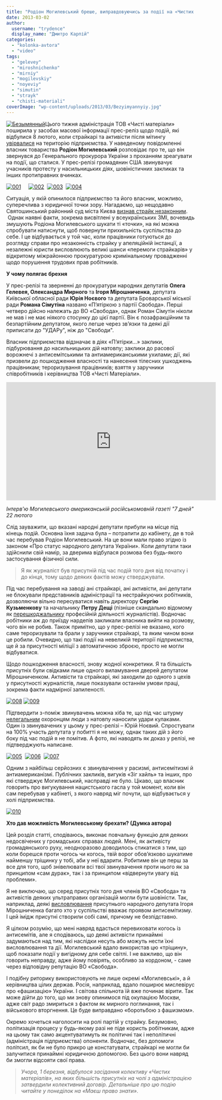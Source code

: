 ```yaml
---
title: "Родіон Могилевський бреше, виправдовуючись за події на «Чистих матеріалах». ВІДЕО"
date: 2013-03-02
author: 
  username: "trydence"
  display_name: "Дмитро Карпій"
categories: 
  - "kolonka-avtora"
  - "video"
tags: 
  - "gelevey"
  - "miroshnichenko"
  - "mirniy"
  - "mogilevskiy"
  - "noyeviy"
  - "simutin"
  - "strayk"
  - "chisti-materiali"
coverImage: "wp-content/uploads/2013/03/Bezyimyannyiy.jpg"
---
```


[![Безымянный](https://mpz.brovary.org/wp-content/uploads/2013/03/Bezyimyannyiy.jpg)](https://mpz.brovary.org/wp-content/uploads/2013/03/Bezyimyannyiy.jpg)Цього тижня адміністрація ТОВ «Чисті матеріали» поширила у засобах масової інформації прес-реліз щодо подій, які відбулися 8 лютого, коли страйкарі та активісти після мітингу [увірвалися](https://mpz.brovary.org/miting-straykariv-bilya-miskradi-zavershivsya-shturmom-pidpriyemstva-chisti-materiali/) на територію підприємства. У наведеному повідомленні власник товариства **Родіон Могилевський** розповідає про те, що він звернувся до Генерального прокурора України з проханням зреагувати на події, що сталися. У прес-релізі громадянин США звинувачує учасників протесту у насильницьких діях, шовіністичних закликах та інших протиправних вчинках.

[![001](https://mpz.brovary.org/wp-content/uploads/2013/03/001.jpg)](https://mpz.brovary.org/wp-content/uploads/2013/03/001.jpg)     [![002](https://mpz.brovary.org/wp-content/uploads/2013/03/002.jpg)](https://mpz.brovary.org/wp-content/uploads/2013/03/002.jpg)  [![003](https://mpz.brovary.org/wp-content/uploads/2013/03/003.jpg)](https://mpz.brovary.org/wp-content/uploads/2013/03/003.jpg)  [![004](https://mpz.brovary.org/wp-content/uploads/2013/03/004.jpg)](https://mpz.brovary.org/wp-content/uploads/2013/03/004.jpg)

Ситуація, у якій опинилося підприємство та його власник, можливо, суперечлива з юридичної точки зору. Нагадаємо, що нещодавно Святошинський районний суд міста Києва [визнав страйк незаконним](https://mpz.brovary.org/sud-viznav-strayk-na-chistih-materialah-nezakonnim/).  Однак наявні факти, зокрема висвітлені у всеукраїнських ЗМІ, вочевидь змушують Родіона Могилевського шукати ті «точки», на які можна спробувати натиснути, щоб повернути прихильність суспільства до себе. І це відбувається у той час, коли працівники готуються до розгляду справи про незаконність страйку у апеляційній інстанції, а незалежні юристи висловлюють великі шанси «перемоги страйкарів» у відкритому міжрайонною прокуратурою кримінальному провадженні щодо порушення трудових прав робітників.

**У чому полягає брехня**

У прес-релізі та зверненні до прокуратури народних депутатів **Олега Гелевея, Олександра Мирного** та **Ігоря Мірошниченка**, депутата Київської обласної ради **Юрія Ноєвого** та депутата Броварської міської ради **Романа Сімутіна** названо «П’ятіркою з партії Свобода». Перші четверо дійсно належать до ВО «Свобода», однак Роман Сімутін ніколи не мав і не має ніякого стосунку до цієї партії. Він є позафракційним та безпартійним депутатом, якого легше через зв’язки та деякі дії приписати до "УДАРу", ніж до "Свободи".

Власник підприємства відзначає в діях «П’ятірки…» заклики, підбурювання до насильницьких дій натовпу; заклики до расової ворожнечі з антисемітськими та антиамериканськими ухилами; дії, які призвели до пошкодження власності та нанесення тілесних ушкоджень працівникам; тероризування працівників; взяття у заручники співробітників і керівництва ТОВ «Чисті Матеріали».

<iframe src="https://www.youtube.com/embed/D834pBR9GZ4" height="315" width="560" allowfullscreen frameborder="0"></iframe>

_Інтерв'ю Могилевського американській російськомовній газеті "7 дней" 22 лютого_

Слід зауважити, що вказані народні депутати прибули на місце під кінець подій. Основна їхня задача була – потрапити до кабінету, де в той час перебував Родіон Могилевський. На це вони мали право згідно із законом «Про статус народного депутата України». Коли депутати таки здійснили свій намір, за дверима відбулася розмова без будь-якого застосування фізичної сили.

> Я як журналіст був присутній під час подій того дня від початку і до кінця, тому щодо деяких фактів можу стверджувати.

Під час перебування на заводі ані страйкарі, ані активісти, ані депутати не блокували представників адміністрації та нестрайкуючих робітників, дозволяючи вільно пересуватися навіть директору **Сергію Кузьменкову** та начальнику **Петру Дещі** (пізніше скандально відомому як [перешкоджальнику](https://mpz.brovary.org/administratsiya-chistih-materialiv-nivelyuye-vsi-poperedni-domovlenosti-ta-pereshkodzhaye-roboti-zhurnalistiv/) професійній діяльності журналістів). Водночас робітники аж до приїзду нардепів закликали власника вийти на розмову, чого він не робив. Також примітно, що у прес-релізі не вказано, кого саме тероризували та брали у заручники страйкарі, та яким чином вони це робили. Очевидно, що такі події на невеликій території підприємства, ще й за присутності міліції з автоматичною зброєю, просто не могли відбуватися.

Щодо пошкодження власності, знову жодної конкретики. Я та більшість присутніх були свідками лише одного виламування дверей депутатом Мірошниченком. Активісти та страйкарі, які заходили до одного з цехів у присутності журналістів, лише показували останнім умови праці, зокрема факти надмірної запиленості.

[![008](https://mpz.brovary.org/wp-content/uploads/2013/03/008.jpg)](https://mpz.brovary.org/wp-content/uploads/2013/03/008.jpg) [![009](https://mpz.brovary.org/wp-content/uploads/2013/03/009.jpg)](https://mpz.brovary.org/wp-content/uploads/2013/03/009.jpg)

Підтвердити з-поміж звинувачень можна хіба те, що під час штурму [нелегальним](https://mpz.brovary.org/trivali-podiyi-navkolo-chistih-materialiv-ne-prinosyat-suttyevih-rezultativ/) охоронцям люди з натовпу наносили удари кулаками. Один із звинувачених у цьому у прес-релізі – Юрій Ноєвий. Спростувати на 100% участь депутата у побитті я не можу, однак таких дій з його боку під час подій я не помітив. А фото, які наводять як доказ у релізі, не підтверджують написане.

[![005](https://mpz.brovary.org/wp-content/uploads/2013/03/005.jpg)](https://mpz.brovary.org/wp-content/uploads/2013/03/005.jpg)  [![006](https://mpz.brovary.org/wp-content/uploads/2013/03/006.jpg)](https://mpz.brovary.org/wp-content/uploads/2013/03/006.jpg)  [![007](https://mpz.brovary.org/wp-content/uploads/2013/03/007.jpg)](https://mpz.brovary.org/wp-content/uploads/2013/03/007.jpg)

Одним з найбільш серйозних є звинувачення у расизмі, антисемітизмі й антиамериканізмі. Публічних закликів, вигуків «Зіг хайль» та інших, про які стверджує Могилевський, насправді не було. Цікаво, що власник говорить про вигукування нацистського гасла у той момент, коли він сам перебував у кабінеті, з якого навряд міг почути, що відбувається у холі підприємства.

[![010](https://mpz.brovary.org/wp-content/uploads/2013/03/010.jpg)](https://mpz.brovary.org/wp-content/uploads/2013/03/010.jpg)

**Хто дав можливість Могилевському брехати? (Думка автора)**

Цей розділ статті, сподіваюсь, виконає повчальну функцію для деяких недосвічених у громадських справах людей. Мені, як активісту громадянського руху, неодноразово доводилось стикатися з тим, що коли борешся проти чогось чи когось, твій ворог обов’язково шукатиме найменшу тріщинку у тобі, аби у неї вдарити. Робитиме він це перш за все для того, щоб знівелювати всі твої звинувачення проти нього як за принципом «сам дурак», так і за принципом «відвернути увагу від проблеми».

Я не виключаю, що серед присутніх того дня членів ВО «Свобода» та активістів деяких ультраправих організацій могли бути шовіністи. Так, наприклад, деякі [висловлювання](http://tabloid.pravda.com.ua/news/50b4c4a8190ca/) присутнього народного депутата Ігоря Мірошниченка багато хто у суспільстві вважає проявом антисемітизму. І цей імідж присутні створили собі самі, причому не безпідставно.

Я цілком розумію, що мені навряд вдасться перевиховати когось із антисемітів, але я сподіваюсь, що деякі активісти принаймні задумаються над тим, які наслідки несуть або можуть нести їхні висловлювання та дії. Могилевський вдало використав цю «тріщину», щоб показати події у вигідному для себе світлі. І не важливо, що він говорить неправду, адже йому повірять, особливо за кордоном, - саме через відповідну репутацію ВО «Свобода».

І подібну риторику використовують не лише окремі «Могилевські», а й керівництва цілих держав. Росія, наприклад, вдало поширює мислевірус про «фашизацію» України. І світова спільнота їй вже починає вірити. Так може дійти до того, що ми знову опинимося під окупацією Москви, адже світ радо змириться з фактом як мирного поглинання, так і військового вторгнення. Це буде виправдано «боротьбою з фашизмом».

Окремо хочеться наголосити на ролі партій у страйку. Безумовно, політизація процесу у будь-якому разі не піде користь робітникам, адже на цьому так само акцентуватимуть як політичні так і неполітичні (адміністрація підприємства) опоненти. Водночас, без допомоги політсил, як би не було прикро це констатувати, страйкарі не могли би залучитися принаймні юридичною допомогою. Без цього вони навряд би змогли відсояти свої права.

> _Учора, 1 березня, відбулося засідання колективу «Чистих матеріалів», на яких більшість присутніх на чолі з адміністрацією затвердили колективний договір. Детальніше про цю подію читайте у понеділок на «Маєш право знати»._
